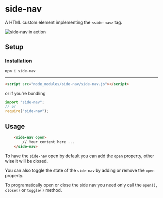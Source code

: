 # side-nav
A HTML custom element implementing the `<side-nav>` tag.

![side-nav in action](https://github.com/Kiricon/side-nav/raw/master/screencatpure.gif)

## Setup

### Installation
```
npm i side-nav
```

---

```Html
<script src="node_modules/side-nav/side-nav.js"></script>
```
or if you're bundling
```Javascript
import "side-nav";
// or
require("side-nav");
```


## Usage
```HTML
    <side-nav open>
        // Your content here ...
    </side-nav>
```

To have the `side-nav` open by default you can add the `open` property, other wise it will be closed. 

You can also toggle the state of the `side-nav` by adding or remove the `open` property. 

To programatically open or close the side nav you need only call the `open()`, `close()` or `toggle()` method. 

